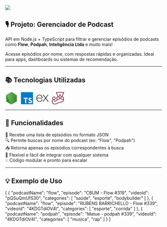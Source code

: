 <img src="https://capsule-render.vercel.app/api?type=waving&color=0:000000,100:1F1F1F&height=120&section=header&text=🎧%20Gerenciador%20de%20Podcast&fontColor=FFFFFF&fontSize=35&fontAlignY=35" />

## 🎙️ Projeto: Gerenciador de Podcast

API em Node.js + TypeScript para filtrar e gerenciar episódios de podcasts como **Flow**, **Podpah**, **Inteligência Ltda** e muito mais!

Acesse episódios por nome, com respostas rápidas e organizadas. Ideal para apps, dashboards ou sistemas de recomendação.

---

## 📚 Tecnologias Utilizadas

<div style="display: flex; flex-wrap: nowrap; align-items: center; gap: 10px;">
  <a href="https://nodejs.org/" target="_blank" rel="noreferrer">
    <img src="https://raw.githubusercontent.com/devicons/devicon/master/icons/nodejs/nodejs-original.svg" alt="Node.js" width="40" height="40"/>
  </a>
  <a href="https://www.typescriptlang.org/" target="_blank" rel="noreferrer">
    <img src="https://raw.githubusercontent.com/devicons/devicon/master/icons/typescript/typescript-original.svg" alt="TypeScript" width="40" height="40"/>
  </a>
  <a href="https://expressjs.com/" target="_blank" rel="noreferrer">
    <img src="https://raw.githubusercontent.com/devicons/devicon/master/icons/express/express-original.svg" alt="Express.js" width="40" height="40"/>
  </a>
  <a href="https://jestjs.io/" target="_blank" rel="noreferrer">
    <img src="https://raw.githubusercontent.com/devicons/devicon/master/icons/jest/jest-plain.svg" alt="Jest" width="40" height="40"/>
  </a>
</div>

---

## 🚀 Funcionalidades

🎯 Recebe uma lista de episódios no formato JSON  
🔍 Permite buscas por nome do podcast (ex: "Flow", "Podpah")  
📥 Retorna apenas os episódios correspondentes à busca  
🧩 Flexível e fácil de integrar com qualquer sistema  
💡 Código modular e pronto para escalar

---

## 💡 Exemplo de Uso

[
{
"podcastName": "flow",
"episode": "CBUM - Flow #319",
"videoId": "pQSuQmUfS30",
"categories": [
"saúde",
"esporte",
"bodybuilder"
]
},
{
"podcastName": "flow",
"episode": "RUBENS BARRICHELLO - Flow #339",
"videoId": "4KDGTdiOV4I",
"categories": [
"esporte",
"corrida"
]
},
{
"podcastName": "podpah",
"episode": "Matue - podpah #339",
"videoId": "4KDGTdiOV4I",
"categories": [
"musica",
"rap"
]
}
]
